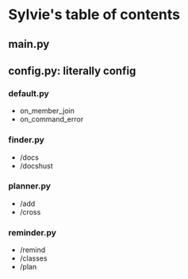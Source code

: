 # Sylvie's table of contents

## main.py
## config.py: literally config
### default.py
- on_member_join
- on_command_error
### finder.py
- /docs
- /docshust
### planner.py
- /add
- /cross
### reminder.py
- /remind
- /classes
- /plan
